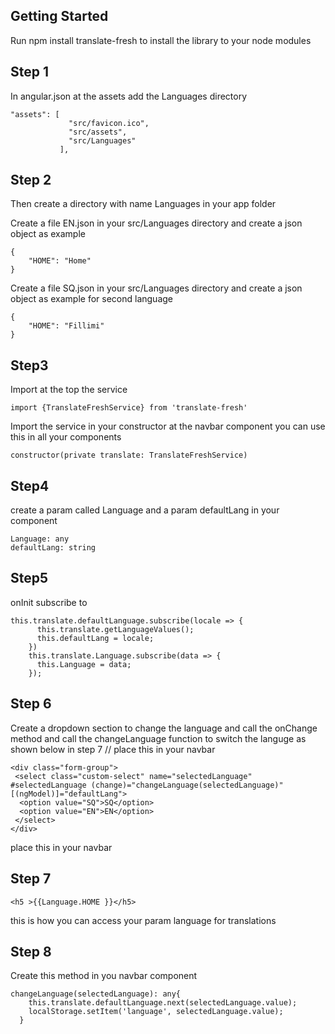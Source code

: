 ## Getting Started
Run npm install translate-fresh to install the library to your 
node modules

## Step 1 
In angular.json at the assets add the Languages directory
````
"assets": [
             "src/favicon.ico",
             "src/assets",
             "src/Languages"
           ],
````
## Step 2
Then create a directory with name Languages in your app folder

Create a file EN.json in your src/Languages directory and create a json object as example
````
{
    "HOME": "Home"
}
````
Create a file SQ.json in your src/Languages directory and create a json object as example for second language
````
{
    "HOME": "Fillimi"
}
````

## Step3
Import at the top the service
````
import {TranslateFreshService} from 'translate-fresh'
````

Import the service in your constructor at the navbar component you can use this in all your components
````
constructor(private translate: TranslateFreshService)
````

## Step4
create a param called Language and a param defaultLang
in your component
````
Language: any
defaultLang: string
````
## Step5
onInit subscribe to
````
this.translate.defaultLanguage.subscribe(locale => {
      this.translate.getLanguageValues();
      this.defaultLang = locale;
    })
    this.translate.Language.subscribe(data => {
      this.Language = data;
    });
````


## Step 6 

Create a dropdown section to change the language and call the onChange method and call the changeLanguage function to switch the languge as shown below in step 7 // place this in your navbar
````
<div class="form-group">
 <select class="custom-select" name="selectedLanguage" #selectedLanguage (change)="changeLanguage(selectedLanguage)" [(ngModel)]="defaultLang">
  <option value="SQ">SQ</option>
  <option value="EN">EN</option>
 </select> 
</div> 
````
place this in your navbar 

## Step 7
````
<h5 >{{Language.HOME }}</h5>
````
this is how you can access your param language
for translations

## Step 8 
Create this method in you navbar component
````
changeLanguage(selectedLanguage): any{
    this.translate.defaultLanguage.next(selectedLanguage.value);
    localStorage.setItem('language', selectedLanguage.value);
  }
````
